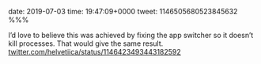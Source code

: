 date: 2019-07-03
time: 19:47:09+0000
tweet: 1146505680523845632
%%%

I’d love to believe this was achieved by fixing the app switcher so it doesn’t kill processes. That would give the same result. [twitter.com/helvetiica/status/1146423493443182592](https://twitter.com/helvetiica/status/1146423493443182592)
